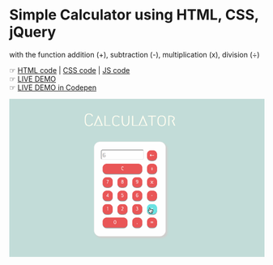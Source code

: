 # Simple Calculator using HTML, CSS, jQuery
with the function addition (+), subtraction (-), multiplication (x), division (÷)

☞ [HTML code](/docs/index.html) |  [CSS code](/docs/cal_style.css) | [JS code](/docs/cal.js)     
☞ [LIVE DEMO](https://hoksea.github.io/Simple-Calculator-using-jQuery/)      
☞ [LIVE DEMO in Codepen](https://codepen.io/hoksea/full/brdvPp) 

![demo](cal_demo.gif)
